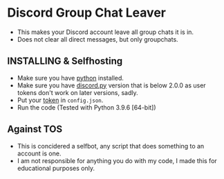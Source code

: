 # Discord Group Chat Leaver
- This makes your Discord account leave all group chats it is in.
- Does not clear all direct messages, but only groupchats.

## INSTALLING & Selfhosting
- Make sure you have [python](https://www.python.org/downloads/) installed.
- Make sure you have [discord.py](https://discordpy.readthedocs.io/) version that is below 2.0.0 as user tokens don't work on later versions, sadly.
- Put your [token](https://www.youtube.com/watch?v=YEgFvgg7ZPI) in `config.json`.
- Run the code (Tested with Python 3.9.6 [64-bit])

## Against TOS
- This is concidered a selfbot, any script that does something to an account is one.
- I am not responsible for anything you do with my code, I made this for educational purposes only.  
